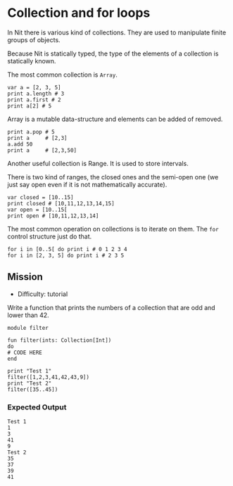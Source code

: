 # Collection and for loops

In Nit there is various kind of collections.
They are used to manipulate finite groups of objects.

Because Nit is statically typed, the type of the elements of a collection is statically known.

The most common collection is `Array`.

~~~nit
var a = [2, 3, 5]
print a.length # 3
print a.first # 2
print a[2] # 5
~~~

Array is a mutable data-structure and elements can be added of removed.

~~~nit
print a.pop # 5
print a     # [2,3]
a.add 50
print a     # [2,3,50]
~~~

Another useful collection is Range. It is used to store intervals.

There is two kind of ranges, the closed ones and the semi-open one (we just say open even if it is not mathematically accurate).

~~~nit
var closed = [10..15]
print closed # [10,11,12,13,14,15]
var open = [10..15[
print open # [10,11,12,13,14]
~~~


The most common operation on collections is to iterate on them.
The `for` control structure just do that.

~~~nit
for i in [0..5[ do print i # 0 1 2 3 4
for i in [2, 3, 5] do print i # 2 3 5
~~~

## Mission

* Difficulty: tutorial


Write a function that prints the numbers of a collection that are odd and lower than 42.

~~~nit
module filter

fun filter(ints: Collection[Int])
do
# CODE HERE
end

print "Test 1"
filter([1,2,3,41,42,43,9])
print "Test 2"
filter([35..45])
~~~

### Expected Output

~~~
Test 1
1
3
41
9
Test 2
35
37
39
41
~~~
